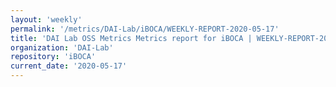```yaml
---
layout: 'weekly'
permalink: '/metrics/DAI-Lab/iBOCA/WEEKLY-REPORT-2020-05-17'
title: 'DAI Lab OSS Metrics Metrics report for iBOCA | WEEKLY-REPORT-2020-05-17'
organization: 'DAI-Lab'
repository: 'iBOCA'
current_date: '2020-05-17'
---
```

